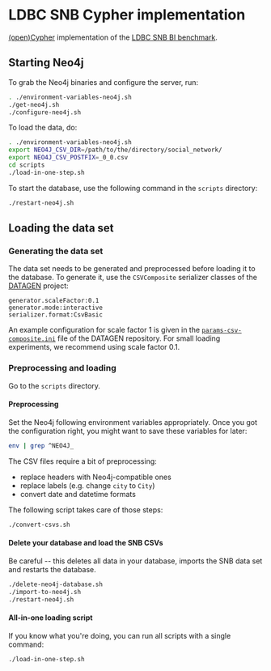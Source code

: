 # LDBC SNB Cypher implementation

[(open)Cypher](http://www.opencypher.org/) implementation of the [LDBC SNB BI benchmark](https://github.com/ldbc/ldbc_snb_docs).

## Starting Neo4j

To grab the Neo4j binaries and configure the server, run:

```bash
. ./environment-variables-neo4j.sh
./get-neo4j.sh
./configure-neo4j.sh
```

To load the data, do:

```bash
. ./environment-variables-neo4j.sh
export NEO4J_CSV_DIR=/path/to/the/directory/social_network/
export NEO4J_CSV_POSTFIX=_0_0.csv
cd scripts
./load-in-one-step.sh
```

To start the database, use the following command in the `scripts` directory:

```bash
./restart-neo4j.sh
```

## Loading the data set

### Generating the data set

The data set needs to be generated and preprocessed before loading it to the database. To generate it, use the `CSVComposite` serializer classes of the [DATAGEN](https://github.com/ldbc/ldbc_snb_datagen/) project:

```
generator.scaleFactor:0.1
generator.mode:interactive
serializer.format:CsvBasic
```

An example configuration for scale factor 1 is given in the [`params-csv-composite.ini`](https://github.com/ldbc/ldbc_snb_datagen/blob/dev/params-csv-composite.ini) file of the DATAGEN repository. For small loading experiments, we recommend using scale factor 0.1.

### Preprocessing and loading

Go to the `scripts` directory.

#### Preprocessing

Set the Neo4j following environment variables appropriately. Once you got the configuration right, you might want to save these variables for later:

```bash
env | grep ^NEO4J_
```

The CSV files require a bit of preprocessing:

* replace headers with Neo4j-compatible ones
* replace labels (e.g. change `city` to `City`)
* convert date and datetime formats

The following script takes care of those steps:

```bash
./convert-csvs.sh
```

#### Delete your database and load the SNB CSVs

Be careful -- this deletes all data in your database, imports the SNB data set and restarts the database.

```bash
./delete-neo4j-database.sh
./import-to-neo4j.sh
./restart-neo4j.sh
```

#### All-in-one loading script

If you know what you're doing, you can run all scripts with a single command:

```bash
./load-in-one-step.sh
```
